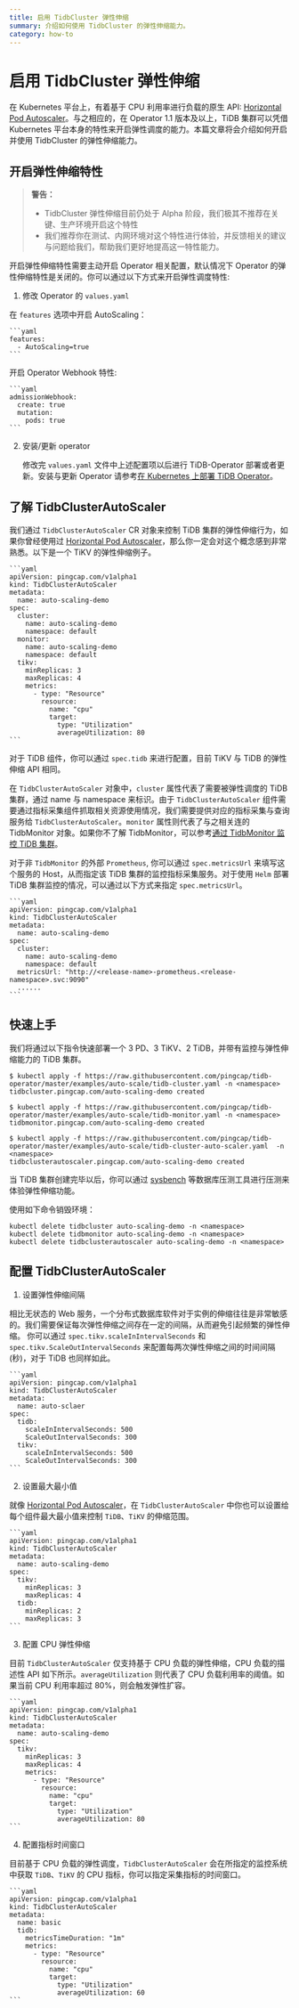 ```yaml
---
title: 启用 TidbCluster 弹性伸缩
summary: 介绍如何使用 TidbCluster 的弹性伸缩能力。
category: how-to
---
```


# 启用 TidbCluster 弹性伸缩

在 Kubernetes 平台上，有着基于 CPU 利用率进行负载的原生 API: [Horizontal Pod Autoscaler](https://kubernetes.io/zh/docs/tasks/run-application/horizontal-pod-autoscale/)。与之相应的，在 Operator 1.1 版本及以上，TiDB 集群可以凭借 Kubernetes 平台本身的特性来开启弹性调度的能力。本篇文章将会介绍如何开启并使用 TidbCluster 的弹性伸缩能力。

## 开启弹性伸缩特性

> **警告：**
>
> * TidbCluster 弹性伸缩目前仍处于 Alpha 阶段，我们极其不推荐在关键、生产环境开启这个特性
> * 我们推荐你在测试、内网环境对这个特性进行体验，并反馈相关的建议与问题给我们，帮助我们更好地提高这一特性能力。

开启弹性伸缩特性需要主动开启 Operator 相关配置，默认情况下 Operator 的弹性伸缩特性是关闭的。你可以通过以下方式来开启弹性调度特性:

1. 修改 Operator 的 `values.yaml`

在 `features` 选项中开启 AutoScaling：

    ```yaml
    features:
      - AutoScaling=true
    ```

开启 Operator Webhook 特性:

    ```yaml
    admissionWebhook:
      create: true
      mutation:
        pods: true
    ```

2. 安装/更新 operator

    修改完 `values.yaml` 文件中上述配置项以后进行 TiDB-Operator 部署或者更新。安装与更新 Operator 请参考[在 Kubernetes 上部署 TiDB Operator](deploy-tidb-operator.md)。

## 了解 TidbClusterAutoScaler

我们通过 `TidbClusterAutoScaler` CR 对象来控制 TiDB 集群的弹性伸缩行为，如果你曾经使用过 [Horizontal Pod Autoscaler](https://kubernetes.io/zh/docs/tasks/run-application/horizontal-pod-autoscale/)，那么你一定会对这个概念感到非常熟悉。以下是一个 TiKV 的弹性伸缩例子。

    ```yaml
    apiVersion: pingcap.com/v1alpha1
    kind: TidbClusterAutoScaler
    metadata:
      name: auto-scaling-demo
    spec:
      cluster:
        name: auto-scaling-demo
        namespace: default
      monitor:
        name: auto-scaling-demo
        namespace: default
      tikv:
        minReplicas: 3
        maxReplicas: 4
        metrics:
          - type: "Resource"
            resource:
              name: "cpu"
              target:
                type: "Utilization"
                averageUtilization: 80
    ```

对于 TiDB 组件，你可以通过 `spec.tidb` 来进行配置，目前 TiKV 与 TiDB 的弹性伸缩 API 相同。

在 `TidbClusterAutoScaler` 对象中，`cluster` 属性代表了需要被弹性调度的 TiDB 集群，通过 name 与 namespace 来标识。由于 `TidbClusterAutoScaler` 组件需要通过指标采集组件抓取相关资源使用情况，我们需要提供对应的指标采集与查询服务给 `TidbClusterAutoScaler`。`monitor` 属性则代表了与之相关连的 TidbMonitor 对象。如果你不了解 TidbMonitor，可以参考[通过 TidbMonitor 监控 TiDB 集群](monitor-using-tidbmonitor.md)。

对于非 `TidbMonitor` 的外部 `Prometheus`, 你可以通过 `spec.metricsUrl` 来填写这个服务的 Host，从而指定该 TiDB 集群的监控指标采集服务。对于使用 `Helm` 部署 TiDB 集群监控的情况，可以通过以下方式来指定 `spec.metricsUrl`。

    ```yaml
    apiVersion: pingcap.com/v1alpha1
    kind: TidbClusterAutoScaler
    metadata:
      name: auto-scaling-demo
    spec:
      cluster:
        name: auto-scaling-demo
        namespace: default
      metricsUrl: "http://<release-name>-prometheus.<release-namespace>.svc:9090"
      ......
    ```

## 快速上手

我们将通过以下指令快速部署一个 3 PD、3 TiKV、2 TiDB，并带有监控与弹性伸缩能力的 TiDB 集群。

```shell
$ kubectl apply -f https://raw.githubusercontent.com/pingcap/tidb-operator/master/examples/auto-scale/tidb-cluster.yaml -n <namespace>
tidbcluster.pingcap.com/auto-scaling-demo created

$ kubectl apply -f https://raw.githubusercontent.com/pingcap/tidb-operator/master/examples/auto-scale/tidb-monitor.yaml -n <namespace>
tidbmonitor.pingcap.com/auto-scaling-demo created

$ kubectl apply -f https://raw.githubusercontent.com/pingcap/tidb-operator/master/examples/auto-scale/tidb-cluster-auto-scaler.yaml  -n <namespace>
tidbclusterautoscaler.pingcap.com/auto-scaling-demo created
```

当 TiDB 集群创建完毕以后，你可以通过 [sysbench](https://www.percona.com/blog/tag/sysbench/) 等数据库压测工具进行压测来体验弹性伸缩功能。

使用如下命令销毁环境：

```shell
kubectl delete tidbcluster auto-scaling-demo -n <namespace>
kubectl delete tidbmonitor auto-scaling-demo -n <namespace>
kubectl delete tidbclusterautoscaler auto-scaling-demo -n <namespace>
```

## 配置 TidbClusterAutoScaler

1. 设置弹性伸缩间隔

相比无状态的 Web 服务，一个分布式数据库软件对于实例的伸缩往往是非常敏感的。我们需要保证每次弹性伸缩之间存在一定的间隔，从而避免引起频繁的弹性伸缩。
你可以通过 `spec.tikv.scaleInIntervalSeconds` 和 `spec.tikv.ScaleOutIntervalSeconds` 来配置每两次弹性伸缩之间的时间间隔(秒)，对于 TiDB 也同样如此。

    ```yaml
    apiVersion: pingcap.com/v1alpha1
    kind: TidbClusterAutoScaler
    metadata:
      name: auto-sclaer
    spec:
      tidb:
        scaleInIntervalSeconds: 500
        ScaleOutIntervalSeconds: 300
      tikv:
        scaleInIntervalSeconds: 500
        ScaleOutIntervalSeconds: 300
    ```

2. 设置最大最小值

就像 [Horizontal Pod Autoscaler](https://kubernetes.io/zh/docs/tasks/run-application/horizontal-pod-autoscale/)，在 `TidbClusterAutoScaler` 中你也可以设置给每个组件最大最小值来控制 `TiDB`、`TiKV` 的伸缩范围。

    ```yaml
    apiVersion: pingcap.com/v1alpha1
    kind: TidbClusterAutoScaler
    metadata:
      name: auto-scaling-demo
    spec:
      tikv:
        minReplicas: 3
        maxReplicas: 4
      tidb:
        minReplicas: 2
        maxReplicas: 3
    ```

3. 配置 CPU 弹性伸缩

目前 `TidbClusterAutoScaler` 仅支持基于 CPU 负载的弹性伸缩，CPU 负载的描述性 API 如下所示。`averageUtilization` 则代表了 CPU 负载利用率的阈值。如果当前 CPU 利用率超过 80%，则会触发弹性扩容。

    ```yaml
    apiVersion: pingcap.com/v1alpha1
    kind: TidbClusterAutoScaler
    metadata:
      name: auto-scaling-demo
    spec:
      tikv:
        minReplicas: 3
        maxReplicas: 4
        metrics:
          - type: "Resource"
            resource:
              name: "cpu"
              target:
                type: "Utilization"
                averageUtilization: 80
    ```

4. 配置指标时间窗口

目前基于 CPU 负载的弹性调度，`TidbClusterAutoScaler` 会在所指定的监控系统中获取 `TiDB`、`TiKV` 的 CPU 指标，你可以指定采集指标的时间窗口。

    ```yaml
    apiVersion: pingcap.com/v1alpha1
    kind: TidbClusterAutoScaler
    metadata:
      name: basic
      tidb:
        metricsTimeDuration: "1m"
        metrics:
          - type: "Resource"
            resource:
              name: "cpu"
              target:
                type: "Utilization"
                averageUtilization: 60
    ```
